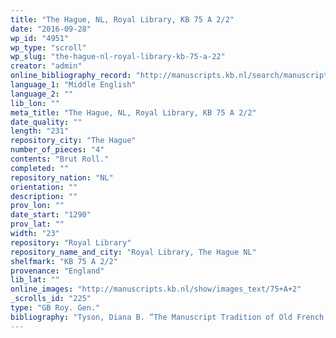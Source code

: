 ```yaml
---
title: "The Hague, NL, Royal Library, KB 75 A 2/2"
date: "2016-09-28"
wp_id: "4951"
wp_type: "scroll"
wp_slug: "the-hague-nl-royal-library-kb-75-a-22"
creator: "admin"
online_bibliography_record: "http://manuscripts.kb.nl/search/manuscript/extended/page/1/shelfmark/75"
language_1: "Middle English"
language_2: ""
lib_lon: ""
meta_title: "The Hague, NL, Royal Library, KB 75 A 2/2"
date_quality: ""
length: "231"
repository_city: "The Hague"
number_of_pieces: "4"
contents: "Brut Roll."
completed: ""
repository_nation: "NL"
orientation: ""
description: ""
prov_lon: ""
date_start: "1290"
prov_lat: ""
width: "23"
repository: "Royal Library"
repository_name_and_city: "Royal Library, The Hague NL"
shelfmark: "KB 75 A 2/2"
provenance: "England"
lib_lat: ""
online_images: "http://manuscripts.kb.nl/show/images_text/75+A+2"
_scrolls_id: "225"
type: "GB Roy. Gen."
bibliography: "Tyson, Diana B. “The Manuscript Tradition of Old French Prose Brut Rolls.” Scriptorium 55 (2001): 107–18, H."
---
```



